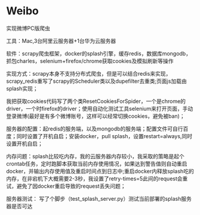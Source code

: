 # Weibo
实现微博PC版爬虫

工具：Mac,3台阿里云服务器+1台华为云服务器

软件：scrapy爬虫框架，docker的splash引擎，缓存redis，数据库mongodb，抓包charles，selenium+firefox/chrome获取cookies及模拟刷新等操作

实现方式：scrapy本身不支持分布式爬虫，但是可以结合redis来实现，scrapy_redis重写了scrapy的Scheduler类以及dupefilter去重类;页面js加载由splash实现；

我把获取cookies代码写了两个类ResetCookiesForSpider，一个是chrome的driver，一个时firefox的driver；使用自动化测试工具selenium来打开页面，手动登录微博(最好是有多个微博账号，这样可以经常切换cookies，避免被ban)；

服务器的配置：起redis的服务端，以及mongodb的服务端；配置文件可自行百度；同时设置了开机自启；安装docker，pull splash，设置restart=always,同时设置开机自启；

内存问题：splash比较吃内存，我的云服务器内存较小，我采取的策略是起个crontab任务，定时跑脚本获取当前内存使用情况，如果达到警告值则自动重启docker，并输出内存使用值及重启时间点到日志中;重启docker内释放splash吃的内存，在非宕机下大概需要2-3秒，我设置了retry-times=5此间的request会重试，避免了因docker重启导致的request丢失问题；

服务器测试： 写了个脚步（test_splash_server.py）测试当前部署的splash服务器是否可达
